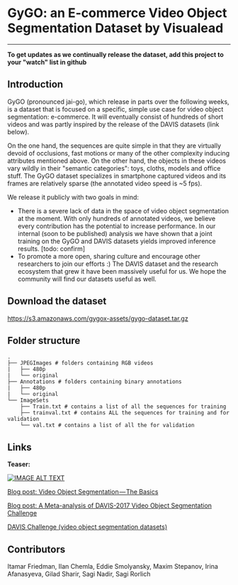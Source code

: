 # GyGO: an E-commerce Video Object Segmentation Dataset by Visualead
---

**To get updates as we continually release the dataset, add this project to your "watch" list in github**

## Introduction
GyGO (pronounced jai-go), which release in parts over the following weeks, is a dataset that is focused on a specific, simple use case for video object segmentation: e-commerce.
It will eventually consist of hundreds of short videos and was partly inspired by the release of the DAVIS datasets (link below).

On the one hand, the sequences are quite simple in that they are virtually devoid of occlusions, fast motions or many of the other complexity inducing attributes mentioned above.
On the other hand, the objects in these videos vary wildly in their "semantic categories": toys, cloths, models and office stuff.
The GyGO dataset specializes in smartphone captured videos and its frames are relatively sparse (the annotated video speed is ~5 fps).

We release it publicly with two goals in mind:
- There is a severe lack of data in the space of video object segmentation at the moment.
With only hundreds of annotated videos, we believe every contribution has the potential to increase performance.
In our internal (soon to be published) analysis we have shown that a joint training on the GyGO and DAVIS datasets yields improved inference results. [todo: confirm]
- To promote a more open, sharing culture and encourage other researchers to join our efforts :) The DAVIS dataset and the research ecosystem that grew it have been massively useful for us. We hope the community will find our datasets useful as well.

## Download the dataset
https://s3.amazonaws.com/gygox-assets/gygo-dataset.tar.gz

## Folder structure
```
.
├── JPEGImages # folders containing RGB videos
|   ├── 480p
|   └── original
├── Annotations # folders containing binary annotations
|   ├── 480p
|   └── original
└── ImageSets
    ├── Train.txt # contains a list of all the sequences for training
    ├── trainval.txt # contains ALL the sequences for training and for validation    
    └── val.txt # contains a list of all the for validation
```

## Links
**Teaser:**

[![IMAGE ALT TEXT](http://img.youtube.com/vi/4RQff9bfJsk/0.jpg)](http://www.youtube.com/watch?v=4RQff9bfJsk "GyGO E-commerce Video Object Segmentation Dataset Teaser")

[Blog post: Video Object Segmentation — The Basics](https://medium.com/@eddiesmo/video-object-segmentation-the-basics-758e77321914)

[Blog post: A Meta-analysis of DAVIS-2017 Video Object Segmentation Challenge](https://medium.com/@eddiesmo/a-meta-analysis-of-davis-2017-video-object-segmentation-challenge-c438790b3b56)


[DAVIS Challenge (video object segmentation datasets)](http://davischallenge.org/)

## Contributors
Itamar Friedman,
Ilan Chemla,
Eddie Smolyansky,
Maxim Stepanov,
Irina Afanasyeva,
Gilad Sharir,
Sagi Nadir,
Sagi Rorlich
